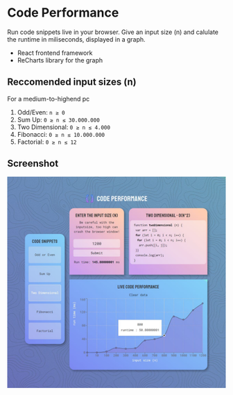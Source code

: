 # Code Performance

Run code snippets live in your browser. Give an input size (n) and calulate the runtime in miliseconds, displayed in a graph.

- React frontend framework
- ReCharts library for the graph

## Reccomended input sizes (n)

For a medium-to-highend pc

1. Odd/Even: `n ≥ 0`
2. Sum Up: `0 ≥ n ≤ 30.000.000`
3. Two Dimensional: `0 ≥ n ≤ 4.000`
4. Fibonacci: `0 ≥ n ≤ 10.000.000`
5. Factorial: `0 ≥ n ≤ 12`

## Screenshot

<p align="center">
    <img alt="screenshot of the code performance application" src="./screenshot.jpg"/>
</p>
